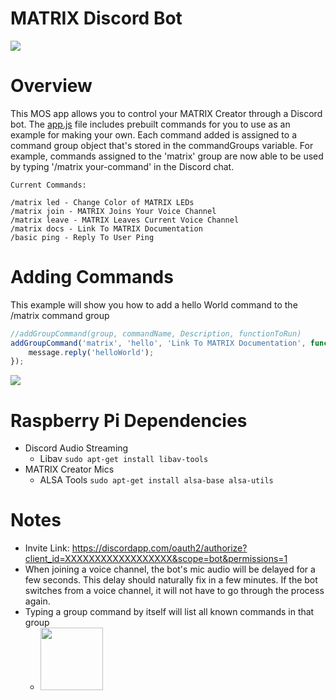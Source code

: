 # MATRIX Discord Bot
<img src='https://thumbs.gfycat.com/PoisedJadedBillygoat-size_restricted.gif'/>

# Overview
This MOS app allows you to control your MATRIX Creator through a Discord bot. The
<a href="https://github.com/Hermitter/MATRIX-Discord-Bot/blob/master/app.js">app.js</a> 
file includes prebuilt commands for you to use as an example for making your own. Each command added is assigned to a command group object that's stored in the commandGroups variable. For example, commands assigned to the 'matrix' group are now able to be used by typing '/matrix your-command' in the Discord chat.

```
Current Commands:

/matrix led - Change Color of MATRIX LEDs
/matrix join - MATRIX Joins Your Voice Channel
/matrix leave - MATRIX Leaves Current Voice Channel
/matrix docs - Link To MATRIX Documentation
/basic ping - Reply To User Ping
```
# Adding Commands
This example will show you how to add a hello World command to the /matrix command group
```js
//addGroupCommand(group, commandName, Description, functionToRun)
addGroupCommand('matrix', 'hello', 'Link To MATRIX Documentation', function(userArgs, message){
    message.reply('helloWorld');
});
```
<img src="https://i.imgur.com/6CWJYtc.png"/>

# Raspberry Pi Dependencies
- Discord Audio Streaming
    - Libav ```sudo apt-get install libav-tools```
- MATRIX Creator Mics
    - ALSA Tools ```sudo apt-get install alsa-base alsa-utils```

# Notes
- Invite Link: https://discordapp.com/oauth2/authorize?client_id=XXXXXXXXXXXXXXXXXX&scope=bot&permissions=1
- When joining a voice channel, the bot's mic audio will be delayed for a few seconds. This delay should naturally fix in a few minutes. If the bot switches from a voice channel, it will not have to go through the process again.
- Typing a group command by itself will list all known commands in that group
    - <img style="width:100px" src="https://i.imgur.com/5oKEYVt.png"/>
